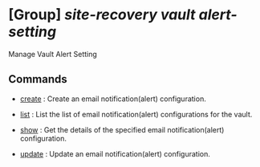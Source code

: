 # [Group] _site-recovery vault alert-setting_

Manage Vault Alert Setting

## Commands

- [create](/Commands/site-recovery/vault/alert-setting/_create.md)
: Create an email notification(alert) configuration.

- [list](/Commands/site-recovery/vault/alert-setting/_list.md)
: List the list of email notification(alert) configurations for the vault.

- [show](/Commands/site-recovery/vault/alert-setting/_show.md)
: Get the details of the specified email notification(alert) configuration.

- [update](/Commands/site-recovery/vault/alert-setting/_update.md)
: Update an email notification(alert) configuration.
